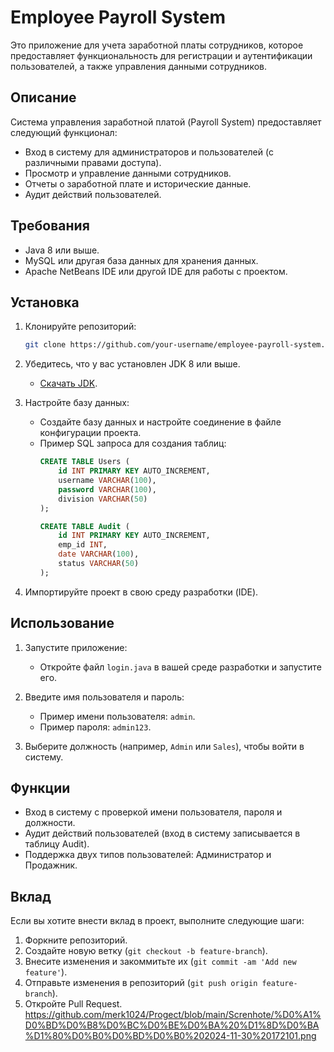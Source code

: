 # Employee Payroll System

Это приложение для учета заработной платы сотрудников, которое предоставляет функциональность для регистрации и аутентификации пользователей, а также управления данными сотрудников.

## Описание

Система управления заработной платой (Payroll System) предоставляет следующий функционал:
- Вход в систему для администраторов и пользователей (с различными правами доступа).
- Просмотр и управление данными сотрудников.
- Отчеты о заработной плате и исторические данные.
- Аудит действий пользователей.

## Требования

- Java 8 или выше.
- MySQL или другая база данных для хранения данных.
- Apache NetBeans IDE или другой IDE для работы с проектом.

## Установка

1. Клонируйте репозиторий:
    ```bash
    git clone https://github.com/your-username/employee-payroll-system.git
    ```

2. Убедитесь, что у вас установлен JDK 8 или выше.
   - [Скачать JDK](https://www.oracle.com/java/technologies/javase-jdk11-downloads.html).

3. Настройте базу данных:
   - Создайте базу данных и настройте соединение в файле конфигурации проекта.
   - Пример SQL запроса для создания таблиц:
     ```sql
     CREATE TABLE Users (
         id INT PRIMARY KEY AUTO_INCREMENT,
         username VARCHAR(100),
         password VARCHAR(100),
         division VARCHAR(50)
     );

     CREATE TABLE Audit (
         id INT PRIMARY KEY AUTO_INCREMENT,
         emp_id INT,
         date VARCHAR(100),
         status VARCHAR(50)
     );
     ```

4. Импортируйте проект в свою среду разработки (IDE).

## Использование

1. Запустите приложение:
   - Откройте файл `login.java` в вашей среде разработки и запустите его.

2. Введите имя пользователя и пароль:
   - Пример имени пользователя: `admin`.
   - Пример пароля: `admin123`.

3. Выберите должность (например, `Admin` или `Sales`), чтобы войти в систему.

## Функции

- Вход в систему с проверкой имени пользователя, пароля и должности.
- Аудит действий пользователей (вход в систему записывается в таблицу Audit).
- Поддержка двух типов пользователей: Администратор и Продажник.

## Вклад

Если вы хотите внести вклад в проект, выполните следующие шаги:

1. Форкните репозиторий.
2. Создайте новую ветку (`git checkout -b feature-branch`).
3. Внесите изменения и закоммитьте их (`git commit -am 'Add new feature'`).
4. Отправьте изменения в репозиторий (`git push origin feature-branch`).
5. Откройте Pull Request.
https://github.com/merk1024/Progect/blob/main/Screnhote/%D0%A1%D0%BD%D0%B8%D0%BC%D0%BE%D0%BA%20%D1%8D%D0%BA%D1%80%D0%B0%D0%BD%D0%B0%202024-11-30%20172101.png
